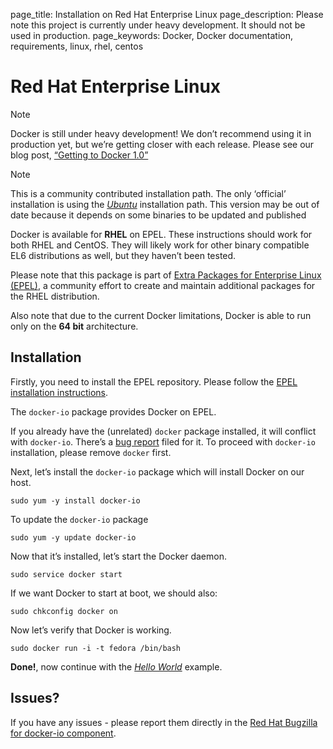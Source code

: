 page_title: Installation on Red Hat Enterprise Linux
page_description: Please note this project is currently under heavy development. It should not be used in production.
page_keywords: Docker, Docker documentation, requirements, linux, rhel, centos

Red Hat Enterprise Linux
===================================================================================

Note

Docker is still under heavy development! We don’t recommend using it in
production yet, but we’re getting closer with each release. Please see
our blog post, [“Getting to Docker
1.0”](http://blog.docker.io/2013/08/getting-to-docker-1-0/)

Note

This is a community contributed installation path. The only ‘official’
installation is using the [*Ubuntu*](../ubuntulinux/#ubuntu-linux)
installation path. This version may be out of date because it depends on
some binaries to be updated and published

Docker is available for **RHEL** on EPEL. These instructions should work
for both RHEL and CentOS. They will likely work for other binary
compatible EL6 distributions as well, but they haven’t been tested.

Please note that this package is part of [Extra Packages for Enterprise
Linux (EPEL)](https://fedoraproject.org/wiki/EPEL), a community effort
to create and maintain additional packages for the RHEL distribution.

Also note that due to the current Docker limitations, Docker is able to
run only on the **64 bit** architecture.

Installation
-----------------------------------------------------------

Firstly, you need to install the EPEL repository. Please follow the
[EPEL installation
instructions](https://fedoraproject.org/wiki/EPEL#How_can_I_use_these_extra_packages.3F).

The `docker-io` package provides Docker on EPEL.

If you already have the (unrelated) `docker` package
installed, it will conflict with `docker-io`.
There’s a [bug
report](https://bugzilla.redhat.com/show_bug.cgi?id=1043676) filed for
it. To proceed with `docker-io` installation, please
remove `docker` first.

Next, let’s install the `docker-io` package which
will install Docker on our host.

    sudo yum -y install docker-io

To update the `docker-io` package

    sudo yum -y update docker-io

Now that it’s installed, let’s start the Docker daemon.

    sudo service docker start

If we want Docker to start at boot, we should also:

    sudo chkconfig docker on

Now let’s verify that Docker is working.

    sudo docker run -i -t fedora /bin/bash

**Done!**, now continue with the [*Hello
World*](../../examples/hello_world/#hello-world) example.

Issues?
------------------------------------------------

If you have any issues - please report them directly in the [Red Hat
Bugzilla for docker-io
component](https://bugzilla.redhat.com/enter_bug.cgi?product=Fedora%20EPEL&component=docker-io).
